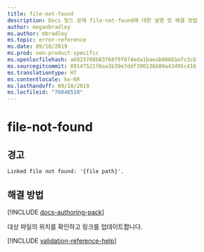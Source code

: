 ```yaml
---
title: file-not-found
description: Docs 빌드 문제 file-not-found에 대한 설명 및 해결 방법
author: meganbradley
ms.author: mbradley
ms.topic: error-reference
ms.date: 09/10/2019
ms.prod: non-product-specific
ms.openlocfilehash: a6923788b83768f9f874eda1baeab00881efc3cb
ms.sourcegitcommit: 89147521f0aa3b39e7ddf390136b09a43d95c416
ms.translationtype: HT
ms.contentlocale: ko-KR
ms.lasthandoff: 09/10/2019
ms.locfileid: "70848510"
---
```

# <a name="file-not-found"></a>file-not-found

## <a name="warning"></a>경고

`Linked file not found: '{file path}'.`

## <a name="resolution"></a>해결 방법

[!INCLUDE [docs-authoring-pack](includes/docs-authoring-pack.md)]

대상 파일의 위치를 확인하고 링크를 업데이트합니다.

<!--make sure to add this file to your includes folder and verify the path-->
[!INCLUDE [validation-reference-help](includes/validation-reference-help.md)]
